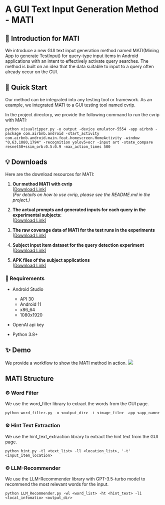 # A GUI Text Input Generation Method - MATI
## 🔆 Introduction for MATI

We introduce a new GUI text input generation method named MATI(Mining App to generate TestInput) for query-type input items in Android applications with an intent to effectively activate query searches. The method is built on an idea that the data suitable to input to a query often already occur on the GUI.

## 🚀 Quick Start

Our method can be integrated into any testing tool or framework. As an example, we integrated MATI to a GUI testing tool named cvrip. 

In the project directory, we provide the following command to run the cvrip with MATI:
```shell
python visualripper.py -o output -device emulator-5554 -app airbnb -package com.airbnb.android -start_activity com.airbnb.android.main.feat.homescreen.HomeActivity -window "0,63,1080,1794" -recognition yolov5+ocr -input art -state_compare resnet50+ssim_orb:0.5:0.9 -max_action_times 500
```

## 💡 Downloads<a name="tips"></a>

Here are the download resources for MATI:

1. **Our method MATI with cvrip**  
   [[Download Link](https://pan.nuaa.edu.cn/share/dba7d689a644f1cd0301ecc576?lang=en)]  
   *(For details on how to use cvrip, please see the README.md in the project.)*

2. **The actual prompts and generated inputs for each query in the experimental subjects:**  
   [[Download Link](https://pan.nuaa.edu.cn/share/1287b059ce3ef9dae134c73a4c?lang=en)]

3. **The raw coverage data of MATI for the test runs in the experiments**  
   [[Download Link](https://pan.nuaa.edu.cn/share/c7647ef7530278fca0d0151b9f?lang=en)]

4. **Subject input item dataset for the query detection experiment**  
   [[Download Link](https://pan.nuaa.edu.cn/share/e1ca23d1bee47c397fa9b556e5?lang=en)]

5. **APK files of the subject applications**  
   [[Download Link](https://pan.nuaa.edu.cn/share/0d24329c1002c96fe918b1ae88?lang=en)]

### 📝 Requirements
- Android Studio
    - API 30
    - Android 11
    - x86_64
    - 1080x1920

- OpenAI api key

- Python 3.8+

## ✨ Demo
We provide a workflow to show the MATI method in action.
![](./assets/workflow.png)

## MATI Structure

### ⚙️ Word Filter

We use the word_filter library to extract the words from the GUI page.

```python word_filter.py -o <output_dir> -i <image_file> -app <app_name>```

### ⚙️ Hint Text Extraction
We use the hint_text_extraction library to extract the hint text from the GUI page.

```python hint.py -tl <text_list> -ll <location_list>, '-t' <input_item_location>```

### ⚙️ LLM-Recommender

We use the LLM-Recommender library with GPT-3.5-turbo model to recommend the most relevant words for the input.

```python LLM_Recommender.py -wl <word_list> -ht <hint_text> -li <local_infomatio> <output_dir>```
